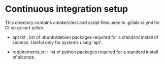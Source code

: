 # Continuous integration setup

This directory contains cmake/ctest and script files used in .gitlab-ci.yml
for CI on gricad-gitlab.





* apt.txt : list of ubuntu/debian packages required for a standard install of siconos.
  Useful only for systems using 'apt'.
  
* requirements.txt : list of python packages required for a standard install of siconos.
